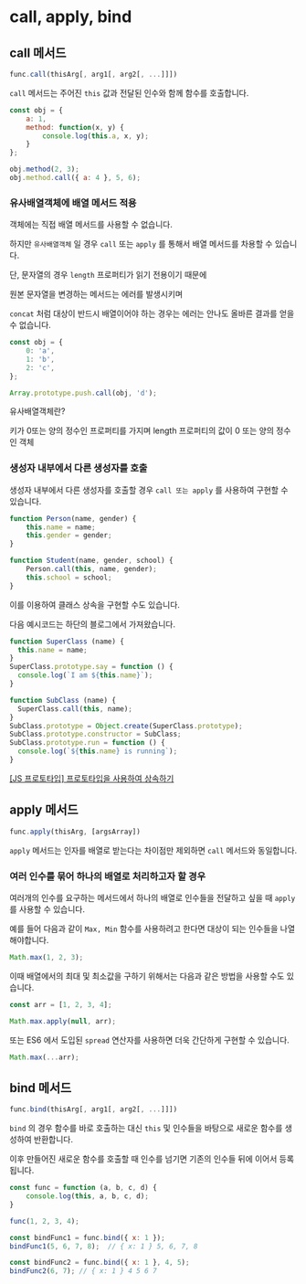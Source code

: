 # call, apply, bind

## call 메서드

```jsx
func.call(thisArg[, arg1[, arg2[, ...]]])
```

`call` 메서드는 주어진 `this` 값과 전달된 인수와 함께 함수를 호출합니다.

```jsx
const obj = {
	a: 1,
	method: function(x, y) {
		console.log(this.a, x, y);
	}
};

obj.method(2, 3);
obj.method.call({ a: 4 }, 5, 6);
```

### 유사배열객체에 배열 메서드 적용

객체에는 직접 배열 메서드를 사용할 수 없습니다.

하지만 `유사배열객체` 일 경우 `call` 또는 `apply` 를 통해서 배열 메서드를 차용할 수 있습니다.

단, 문자열의 경우 `length` 프로퍼티가 읽기 전용이기 때문에 

원본 문자열을 변경하는 메서드는 에러를 발생시키며 

`concat` 처럼 대상이 반드시 배열이어야 하는 경우는 에러는 안나도 올바른 결과를 얻을 수 없습니다.

```jsx
const obj = {
	0: 'a',
	1: 'b',
	2: 'c',
};

Array.prototype.push.call(obj, 'd');
```

 

유사배열객체란?

키가 0또는 양의 정수인 프로퍼티를 가지며 length 프로퍼티의 값이 0 또는 양의 정수인 객체

### 생성자 내부에서 다른 생성자를 호출

생성자 내부에서 다른 생성자를 호출할 경우 `call 또는 apply` 를 사용하여 구현할 수 있습니다.

```jsx
function Person(name, gender) {
	this.name = name;
	this.gender = gender;
}

function Student(name, gender, school) {
	Person.call(this, name, gender);
	this.school = school;
}
```

이를 이용하여 클래스 상속을 구현할 수도 있습니다.

다음 예시코드는 하단의 블로그에서 가져왔습니다.

```jsx
function SuperClass (name) {
  this.name = name;
}
SuperClass.prototype.say = function () {
  console.log(`I am ${this.name}`);
}

function SubClass (name) {
  SuperClass.call(this, name);
}
SubClass.prototype = Object.create(SuperClass.prototype);
SubClass.prototype.constructor = SubClass;
SubClass.prototype.run = function () {
  console.log(`${this.name} is running`);
}
```

[[JS 프로토타입] 프로토타입을 사용하여 상속하기](https://evan-moon.github.io/2019/10/27/inheritance-with-prototype/)

## apply 메서드

```jsx
func.apply(thisArg, [argsArray])
```

`apply` 메서드는 인자를 배열로 받는다는 차이점만 제외하면 `call` 메서드와 동일합니다.

### 여러 인수를 묶어 하나의 배열로 처리하고자 할 경우

여러개의 인수를 요구하는 메서드에서 하나의 배열로 인수들을 전달하고 싶을 때 `apply` 를 사용할 수 있습니다.

예를 들어 다음과 같이 `Max, Min` 함수를 사용하려고 한다면 대상이 되는 인수들을 나열해야합니다.

```jsx
Math.max(1, 2, 3);
```

이때 배열에서의 최대 및 최소값을 구하기 위해서는 다음과 같은 방법을 사용할 수도 있습니다.

```jsx
const arr = [1, 2, 3, 4];

Math.max.apply(null, arr);
```

또는 ES6 에서 도입된 `spread` 연산자를 사용하면 더욱 간단하게 구현할 수 있습니다.

```jsx
Math.max(...arr);
```

## bind 메서드

```jsx
func.bind(thisArg[, arg1[, arg2[, ...]]])
```

`bind` 의 경우 함수를 바로 호출하는 대신 `this` 및 인수들을 바탕으로 새로운 함수를 생성하여 반환합니다.

이후 만들어진 새로운 함수를 호출할 때 인수를 넘기면 기존의 인수들 뒤에 이어서 등록됩니다.

```jsx
const func = function (a, b, c, d) {
	console.log(this, a, b, c, d);
}

func(1, 2, 3, 4);

const bindFunc1 = func.bind({ x: 1 });
bindFunc1(5, 6, 7, 8);  // { x: 1 } 5, 6, 7, 8

const bindFunc2 = func.bind({ x: 1 }, 4, 5);
bindFunc2(6, 7); // { x: 1 } 4 5 6 7
```
